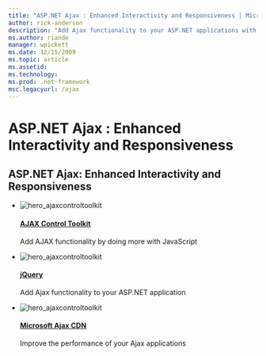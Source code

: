 ```yaml
---
title: "ASP.NET Ajax : Enhanced Interactivity and Responsiveness | Microsoft Docs"
author: rick-anderson
description: "Add Ajax functionality to your ASP.NET applications with jQuery or the Ajax Control Toolkit. Improve the performance of your Ajax applications with the Micro..."
ms.author: riande
manager: wpickett
ms.date: 12/15/2009
ms.topic: article
ms.assetid: 
ms.technology: 
ms.prod: .net-framework
msc.legacyurl: /ajax
---
```

ASP.NET Ajax : Enhanced Interactivity and Responsiveness
====================
## ASP.NET Ajax: Enhanced Interactivity and Responsiveness

- ![hero_ajaxcontroltoolkit](https://www.aspdev.net/v-2016-11-01-012/images/content/hero_ajaxcontroltoolkit.png)

    #### [AJAX Control Toolkit](https://go.devexpress.com/AjaxControlToolkit_ASP_Resources_ASP_AJAX_Index.aspx)

    Add AJAX functionality by doing more with JavaScript
- ![hero_ajaxcontroltoolkit](https://www.aspdev.net/v-2016-11-01-012/images/content/hero_jquery.png)

    #### [jQuery](http://jquery.com/)

    Add Ajax functionality to your ASP.NET application
- ![hero_ajaxcontroltoolkit](https://www.aspdev.net/v-2016-11-01-012/images/content/hero_microsoftajaxcdn.png)

    #### [Microsoft Ajax CDN](cdn/overview.md)

    Improve the performance of your Ajax applications